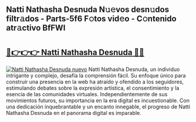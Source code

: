 ## Natti Nathasha Desnuda N𝚞𝚎vos desn𝚞dos filtr𝚊dos - Parts-5f6 F𝚘tos vid𝚎o - C𝚘ntenido atr𝚊ctivo BfFWI

# <h2><a href="http://mbbtsn.tromn.icu/?c=Natti+Nathasha+Desnuda">🔗👉👉👉 Natti Nathasha Desnuda 🔗🔗</a></h2>

[![Natti Nathasha Desnuda nuevo](https://i.imgur.com/pEAQMta.gif)](http://mbbtsn.tromn.icu/?c=Natti+Nathasha+Desnuda)
Natti Nathasha Desnuda, un individuo intrigante y complejo, desafía la comprensión fácil. Su enfoque único para construir una presencia en la web ha atraído y ofendido a los seguidores, estimulando debates sobre la expresión artística, el consentimiento y la esencia de las comunidades virtuales. Independientemente de sus movimientos futuros, su importancia en la era digital es incuestionable. Con una dedicación inquebrantable y un encanto innegable, el progreso de Natti Nathasha Desnuda en el panorama digital es imparable.
